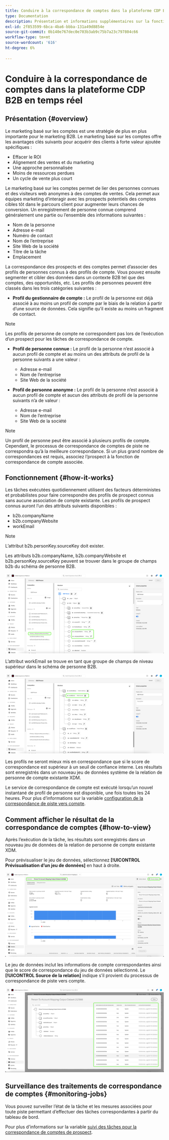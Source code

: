 ```yaml
---
title: Conduire à la correspondance de comptes dans la plateforme CDP B2B en temps réel
type: Documentation
description: Présentation et informations supplémentaires sur la fonctionnalité de correspondance de comptes dans la plateforme CDP B2B Experience Platform.
exl-id: 2f853599-6bca-4ba6-bbba-131a49d8854e
source-git-commit: 0b140e767dec0e703b3ab9c75b7a23c797804c66
workflow-type: tm+mt
source-wordcount: '616'
ht-degree: 6%

---
```


# Conduire à la correspondance de comptes dans la plateforme CDP B2B en temps réel

## Présentation {#overview}

Le marketing basé sur les comptes est une stratégie de plus en plus importante pour le marketing B2B. Le marketing basé sur les comptes offre les avantages clés suivants pour acquérir des clients à forte valeur ajoutée spécifiques :

- Effacer le ROI
- Alignement des ventes et du marketing
- Une approche personnalisée
- Moins de ressources perdues
- Un cycle de vente plus court

Le marketing basé sur les comptes permet de lier des personnes connues et des visiteurs web anonymes à des comptes de ventes. Cela permet aux équipes marketing d’interagir avec les prospects potentiels des comptes cibles tôt dans le parcours client pour augmenter leurs chances de conversion. Un enregistrement de personne connue comprend généralement une partie ou l’ensemble des informations suivantes :

- Nom de la personne
- Adresse e-mail
- Numéro de contact
- Nom de l’entreprise
- Site Web de la société
- Titre de la tâche
- Emplacement

La correspondance des prospects et des comptes permet d’associer des profils de personnes connus à des profils de compte. Vous pouvez ensuite segmenter et cibler des données dans un contexte B2B tel que des comptes, des opportunités, etc. Les profils de personnes peuvent être classés dans les trois catégories suivantes :

- **Profil du gestionnaire de compte :** Le profil de la personne est déjà associé à au moins un profil de compte par le biais de la relation à partir d’une source de données. Cela signifie qu’il existe au moins un fragment de contact.

>[!NOTE]
>
> Les profils de personne de compte ne correspondent pas lors de l’exécution d’un prospect pour les tâches de correspondance de compte.

- **Profil de personne connue :** Le profil de la personne n’est associé à aucun profil de compte et au moins un des attributs de profil de la personne suivants a une valeur :

   - Adresse e-mail
   - Nom de l’entreprise
   - Site Web de la société

- **Profil de personne anonyme :** Le profil de la personne n’est associé à aucun profil de compte et aucun des attributs de profil de la personne suivants n’a de valeur :

   - Adresse e-mail
   - Nom de l’entreprise
   - Site Web de la société

>[!NOTE]
>
> Un profil de personne peut être associé à plusieurs profils de compte. Cependant, le processus de correspondance de comptes de piste ne correspondra qu’à la meilleure correspondance. Si un plus grand nombre de correspondances est requis, associez l’prospect à la fonction de correspondance de compte associée.

## Fonctionnement {#how-it-works}

Les tâches exécutées quotidiennement utilisent des facteurs déterministes et probabilistes pour faire correspondre des profils de prospect connus sans aucune association de compte existante. Les profils de prospect connus auront l’un des attributs suivants disponibles :

- b2b.companyName
- b2b.companyWebsite
- workEmail

>[!NOTE]
>
> L’attribut b2b.personKey.sourceKey doit exister.

Les attributs b2b.companyName, b2b.companyWebsite et b2b.personKey.sourceKey peuvent se trouver dans le groupe de champs b2b du schéma de personne B2B.

![Schéma de personne B2B montrant les attributs](/help/rtcdp/accounts/images/b2b-person-schema.png)

L’attribut workEmail se trouve en tant que groupe de champs de niveau supérieur dans le schéma de personne B2B.

![Schéma de personne B2B affichant workEmail](/help/rtcdp/accounts/images/b2b-person-workemail.png)

Les profils ne seront mieux mis en correspondance que si le score de correspondance est supérieur à un seuil de confiance interne. Les résultats sont enregistrés dans un nouveau jeu de données système de la relation de personne de compte existante XDM.

Le service de correspondance de compte est exécuté lorsqu’un nouvel instantané de profil de personne est disponible, une fois toutes les 24 heures. Pour plus d’informations sur la variable [configuration de la correspondance de piste vers compte](/help/rtcdp/accounts/account-profile-ui-guide.md).

## Comment afficher le résultat de la correspondance de comptes {#how-to-view}

Après l’exécution de la tâche, les résultats sont enregistrés dans un nouveau jeu de données de la relation de personne de compte existante XDM.

Pour prévisualiser le jeu de données, sélectionnez **[!UICONTROL Prévisualisation d’un jeu de données]** en haut à droite.

![Nouveau jeu de données](/help/rtcdp/accounts/images/b2b-dataset-output.png)

Le jeu de données inclut les informations de compte correspondantes ainsi que le score de correspondance du jeu de données sélectionné. Le **[!UICONTROL Source de la relation]** indique s’il provient du processus de correspondance de piste vers compte.

![Prévisualiser les scores de confiance et la sortie du jeu de données](/help/rtcdp/accounts/images/b2b-dataset-preview.png)

## Surveillance des traitements de correspondance de comptes {#monitoring-jobs}

Vous pouvez surveiller l’état de la tâche et les mesures associées pour toute piste permettant d’effectuer des tâches correspondantes à partir du tableau de bord.

Pour plus d’informations sur la variable [suivi des tâches pour la correspondance de comptes de prospect](/help/dataflows/ui/b2b/monitor-profile-enrichment.md).
